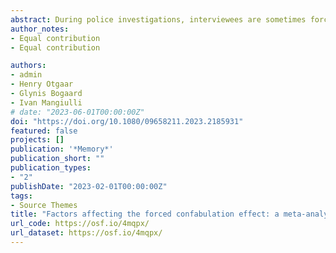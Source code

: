 ```yaml
---
abstract: During police investigations, interviewees are sometimes forced to confabulate a response to questions for which they don't know the answer. In this registered report, we conducted a three-level meta-analysis to examine whether forcing people to confabulate an answer to these questions can lead to false memories for the confabulated details and/or events (i.e., forced confabulation effect). Results showed that forced confabulation indeed led to the production of false memories. Qualitative reviews of studies suggested that the forced confabulation effect is enhanced after receiving confirmatory feedback. Moreover, we found evidence that longer delays between the forced confabulation phase and the final memory task are necessary to observe the forced confabulation effect for entire events. However, caution is needed when interpreting the forced confabulation effect. Specifically, our moderator analyses revealed that voluntarily produced confabulation led to more false memories than forced confabulation. Also, our exploratory analysis indicated that the forced confabulation effect was mainly observed in within-subject designs. Taken together, our meta-analysis supports the notion that forcing participants to confabulate can lead them to later report such confabulations as part of the truth. Nonetheless, caution is warranted because this effect might be due to the introduction of misinformation through asking unanswerable questions.
author_notes:
- Equal contribution
- Equal contribution

authors:
- admin
- Henry Otgaar
- Glynis Bogaard
- Ivan Mangiulli
# date: "2023-06-01T00:00:00Z"
doi: "https://doi.org/10.1080/09658211.2023.2185931"
featured: false
projects: []
publication: '*Memory*'
publication_short: ""
publication_types:
- "2"
publishDate: "2023-02-01T00:00:00Z"
tags:
- Source Themes
title: "Factors affecting the forced confabulation effect: a meta-analysis of laboratory studies"
url_code: https://osf.io/4mqpx/
url_dataset: https://osf.io/4mqpx/
---
```




